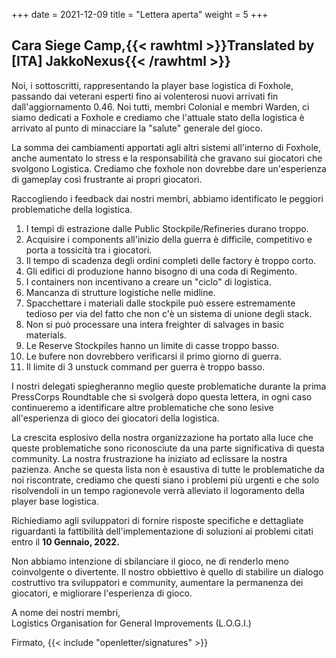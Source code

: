 +++
date = 2021-12-09
title = "Lettera aperta"
weight = 5
+++
## Cara Siege Camp,{{< rawhtml >}}<span class="translated" lang="en">Translated by [ITA] JakkoNexus</span>{{< /rawhtml >}}

Noi, i sottoscritti, rappresentando la player base logistica di Foxhole, passando dai veterani esperti fino ai volenterosi nuovi arrivati fin dall'aggiornamento 0.46. Noi tutti, membri Colonial e membri Warden, ci siamo dedicati a Foxhole e crediamo che l'attuale stato della logistica è arrivato al punto di minacciare la "salute" generale del gioco.

La somma dei cambiamenti apportati agli altri sistemi all'interno di Foxhole, anche aumentato lo stress e la responsabilità che gravano sui giocatori che svolgono Logistica. Crediamo che foxhole non dovrebbe dare un'esperienza di gameplay così frustrante ai propri giocatori.

Raccogliendo i feedback dai nostri membri, abbiamo identificato le peggiori problematiche della logistica.

1. I tempi di estrazione dalle Public Stockpile/Refineries durano troppo.
2. Acquisire i components all'inizio della guerra è difficile, competitivo e porta a tossicità tra i giocatori.
3. Il tempo di scadenza degli ordini completi delle factory è troppo corto.
4. Gli edifici di produzione hanno bisogno di una coda di Regimento.
5. I containers non incentivano a creare un "ciclo" di logistica.
6. Mancanza di strutture logistiche nelle midline.
7. Spacchettare i materiali dalle stockpile può essere estremamente tedioso per via del fatto che non c'è un sistema di unione degli stack.
8. Non si può processare una intera freighter di salvages in basic materials.
9. Le Reserve Stockpiles hanno un limite di casse troppo basso.
10. Le bufere non dovrebbero verificarsi il primo giorno di guerra.
11. Il limite di 3 unstuck command per guerra è troppo basso.

I nostri delegati spiegheranno meglio queste problematiche durante la prima PressCorps Roundtable che si svolgerà dopo questa lettera, in ogni caso continueremo a identificare altre problematiche che sono lesive all'esperienza di gioco dei giocatori della logistica.

La crescita esplosivo della nostra organizzazione ha portato alla luce che queste problematiche sono riconosciute da una parte significativa di questa community. La nostra frustrazione ha iniziato ad eclissare la nostra pazienza. Anche se questa lista non è esaustiva di tutte le problematiche da noi riscontrate, crediamo che questi siano i problemi più urgenti e che solo risolvendoli in un tempo ragionevole verrà alleviato il logoramento della player base logistica.

Richiediamo agli sviluppatori di fornire risposte specifiche e dettagliate riguardanti la fattibilità dell'implementazione di soluzioni ai problemi citati entro il **10 Gennaio, 2022.**

Non abbiamo intenzione di sbilanciare il gioco, ne di renderlo meno coinvolgente o divertente. Il nostro obbiettivo è quello di stabilire un dialogo costruttivo tra sviluppatori e community, aumentare la permanenza dei giocatori, e migliorare l'esperienza di gioco.

A nome dei nostri membri,<br>Logistics Organisation for General Improvements (L.O.G.I.)

Firmato, {{< include "openletter/signatures" >}}